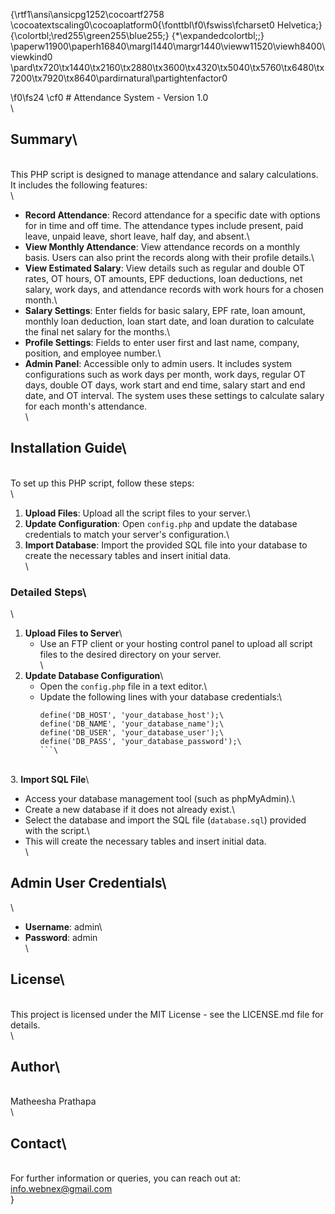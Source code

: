 {\rtf1\ansi\ansicpg1252\cocoartf2758
\cocoatextscaling0\cocoaplatform0{\fonttbl\f0\fswiss\fcharset0 Helvetica;}
{\colortbl;\red255\green255\blue255;}
{\*\expandedcolortbl;;}
\paperw11900\paperh16840\margl1440\margr1440\vieww11520\viewh8400\viewkind0
\pard\tx720\tx1440\tx2160\tx2880\tx3600\tx4320\tx5040\tx5760\tx6480\tx7200\tx7920\tx8640\pardirnatural\partightenfactor0

\f0\fs24 \cf0 # Attendance System - Version 1.0\
\
## Summary\
\
This PHP script is designed to manage attendance and salary calculations. It includes the following features:\
\
- **Record Attendance**: Record attendance for a specific date with options for in time and off time. The attendance types include present, paid leave, unpaid leave, short leave, half day, and absent.\
- **View Monthly Attendance**: View attendance records on a monthly basis. Users can also print the records along with their profile details.\
- **View Estimated Salary**: View details such as regular and double OT rates, OT hours, OT amounts, EPF deductions, loan deductions, net salary, work days, and attendance records with work hours for a chosen month.\
- **Salary Settings**: Enter fields for basic salary, EPF rate, loan amount, monthly loan deduction, loan start date, and loan duration to calculate the final net salary for the months.\
- **Profile Settings**: Fields to enter user first and last name, company, position, and employee number.\
- **Admin Panel**: Accessible only to admin users. It includes system configurations such as work days per month, work days, regular OT days, double OT days, work start and end time, salary start and end date, and OT interval. The system uses these settings to calculate salary for each month's attendance.\
\
## Installation Guide\
\
To set up this PHP script, follow these steps:\
\
1. **Upload Files**: Upload all the script files to your server.\
2. **Update Configuration**: Open `config.php` and update the database credentials to match your server's configuration.\
3. **Import Database**: Import the provided SQL file into your database to create the necessary tables and insert initial data.\
\
### Detailed Steps\
\
1. **Upload Files to Server**\
   - Use an FTP client or your hosting control panel to upload all script files to the desired directory on your server.\
\
2. **Update Database Configuration**\
   - Open the `config.php` file in a text editor.\
   - Update the following lines with your database credentials:\
     ```php\
     define('DB_HOST', 'your_database_host');\
     define('DB_NAME', 'your_database_name');\
     define('DB_USER', 'your_database_user');\
     define('DB_PASS', 'your_database_password');\
     ```\
\
3. **Import SQL File**\
   - Access your database management tool (such as phpMyAdmin).\
   - Create a new database if it does not already exist.\
   - Select the database and import the SQL file (`database.sql`) provided with the script.\
   - This will create the necessary tables and insert initial data.\
\
## Admin User Credentials\
\
- **Username**: admin\
- **Password**: admin\
\
## License\
\
This project is licensed under the MIT License - see the LICENSE.md file for details.\
\
## Author\
\
Matheesha Prathapa\
\
## Contact\
\
For further information or queries, you can reach out at: info.webnex@gmail.com\
}
